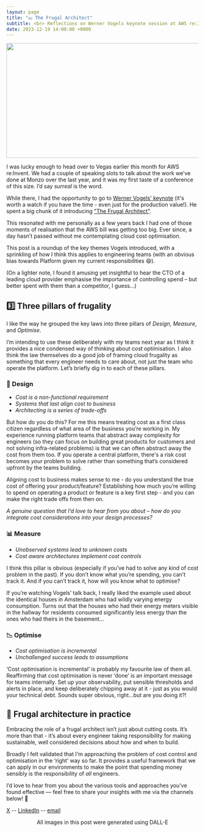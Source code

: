 ```yaml
---
layout: page
title: "💷 The Frugal Architect"
subtitle: <br> Reflections on Werner Vogels keynote session at AWS re:Invent
date: 2023-12-19 14:00:00 +0000
---
```

<p align="center"> 
  <img width="600" height="300" src="https://github.com/lukebriscoe/lukebriscoe.github.io/blob/main/assets/img/DALL%C2%B7E%202023-12-19%2013.31.05%20-%20A%20digital%20illustration%20for%20a%20blog%20article%20about%20frugal%20architecture%20in%20cloud%20computing.%20The%20scene%20is%20a%20modern,%20sleek%20office%20environment%20with%20large%20pan.png?raw=true">
</p>

I was lucky enough to head over to Vegas earlier this month for AWS re:Invent. We had a couple of speaking slots to talk about the work we’ve done at Monzo over the last year, and it was my first taste of a conference of this size. I’d say _surreal_ is the word.

While there, I had the opportunity to go to [Werner Vogels' keynote](https://www.youtube.com/watch?v=UTRBVPvzt9w) (it's worth a watch if you have the time - even just for the production value!). He spent a big chunk of it introducing ["The Frugal Architect"](https://thefrugalarchitect.com/). 

This resonated with me personally as a few years back I had one of those moments of realisation that the AWS bill was getting too big. Ever since, a day hasn’t passed without me contemplating cloud cost optimisation.

This post is a roundup of the key themes Vogels introduced, with a sprinkling of how I think this applies to engineering teams (with an obvious bias towards Platform given my current responsibilities 😄).

(On a lighter note, I found it amusing yet insightful to hear the CTO of a leading cloud provider emphasise the importance of controlling spend – but better spent with them than a competitor, I guess...)

## 3️⃣ Three pillars of frugality
I like the way he grouped the key laws into three pillars of *Design, Measure*, and *Optimise*.

I’m intending to use these deliberately with my teams next year as I think it provides a nice condensed way of thinking about cost optimisation. I also think the law themselves do a good job of framing cloud frugality as something that every engineer needs to care about, not just the team who operate the platform. Let’s briefly dig in to each of these pillars.

### 🎨 Design

- *Cost is a non-functional requirement*
- *Systems that last align cost to business*
- *Architecting is a series of trade-offs*

But how do you do this? For me this means treating cost as a first class citizen regardless of what area of the business you’re working in. My experience running platform teams that abstract away complexity for engineers (so they can focus on building great products for customers and not solving infra-related problems) is that we can often abstract away the cost from them too. If you operate a central platform, there's a risk cost becomes *your* problem to solve rather than something that’s considered upfront by the teams building.

Aligning cost to business makes sense to me - do you understand the true cost of offering your product/feature?  Establishing how much you’re willing to spend on operating a product or feature is a key first step - and you can make the right trade offs from then on.

*A genuine question that I’d love to hear from you about – how do you integrate cost considerations into your design processes?*


### 📊 Measure

- *Unobserved systems lead to unknown costs*
- *Cost aware architectures implement cost controls*

I think this pillar is obvious (especially if you’ve had to solve any kind of cost problem in the past). If you don’t know what you’re spending, you can’t track it. And if you can’t track it, how will you know what to optimise?

If you’re watching Vogels’ talk back, I really liked the example used about the identical houses in Amsterdam who had wildly varying energy consumption. Turns out that the houses who had their energy meters visible in the hallway for residents consumed significantly less energy than the ones who had theirs in the basement…


### 📉 Optimise

- *Cost optimisation is incremental*
- *Unchallenged success leads to assumptions*

‘Cost optimisation is incremental’ is probably my favourite law of them all. Reaffirming that cost optimisation is never ‘done’ is an important message for teams internally. Set up your observability, put sensible thresholds and alerts in place, and keep deliberately chipping away at it - just as you would your technical debt. Sounds super obvious, right...but are you doing it?!


## 🤾 Frugal architecture in practice
Embracing the role of a frugal architect isn’t just about cutting costs. It’s more than that - it’s about every engineer taking responsibility for making sustainable, well considered decisions about how and when to build. 

Broadly I felt validated that I'm approaching the problem of cost control and optimisation in the ‘right’ way so far. It provides a useful framework that we can apply in our environments to make the point that spending money sensibly is the responsibility of _all_ engineers.

I’d love to hear from you about the various tools and approaches you’ve found effective — feel free to share your insights with me via the channels below! 🙏 


[X](https://twitter.com/lukebriscoe) -- [LinkedIn](https://www.linkedin.com/in/lbriscoe/) -- [email](mailto:luke@lukebriscoe.com) 


<center>All images in this post were generated using DALL-E</center>
